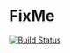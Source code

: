 # FixMe

[![Build Status](https://github.com/CasBex/FixMe.jl/actions/workflows/CI.yml/badge.svg?branch=main)](https://github.com/CasBex/FixMe.jl/actions/workflows/CI.yml?query=branch%3Amain)

